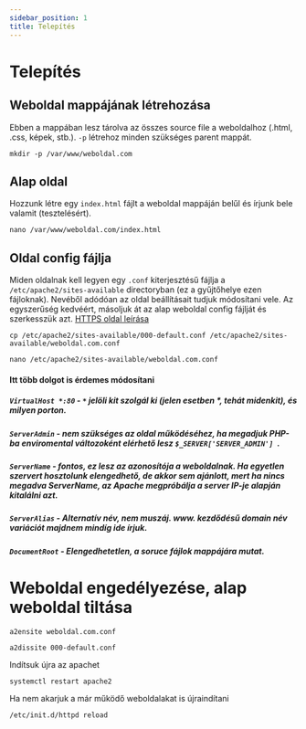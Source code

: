 ```yaml
---
sidebar_position: 1
title: Telepítés
---
```


# Telepítés

## Weboldal mappájának létrehozása
Ebben a mappában lesz tárolva az összes source file a weboldalhoz (.html, .css, képek, stb.). `-p` létrehoz minden szükséges parent mappát.
```
mkdir -p /var/www/weboldal.com
```
## Alap oldal
Hozzunk létre egy `index.html` fájlt a weboldal mappáján belűl és írjunk bele valamit (tesztelésért).
```
nano /var/www/weboldal.com/index.html
```
## Oldal config fájlja
Miden oldalnak kell legyen egy `.conf` kiterjesztésű fájlja a `/etc/apache2/sites-available` directoryban (ez a gyűjtőhelye ezen fájloknak). Nevéből adódóan az oldal beállításait tudjuk módosítani vele. Az egyszerűség kedvéért, másoljuk át az alap weboldal config fájlját és szerkesszük azt. [HTTPS oldal leírása](https://github.com/BarnaNorbert19/Notes/blob/main/Linux/Debian/Apache2/HTTPS.md "HTTPS oldal leírása")
```
cp /etc/apache2/sites-available/000-default.conf /etc/apache2/sites-available/weboldal.com.conf
```
```
nano /etc/apache2/sites-available/weboldal.com.conf
```
#### Itt több dolgot is érdemes módosítani
##### `VirtualHost *:80` - `*` jelöli kit szolgál ki (jelen esetben *, tehát midenkit), és milyen porton.
##### `ServerAdmin` - nem szükséges az oldal működéséhez, ha megadjuk PHP-ba enviromental változoként elérhető lesz `$_SERVER['SERVER_ADMIN'] `.
##### `ServerName` - fontos, ez lesz az azonosítója a weboldalnak. Ha egyetlen szervert hosztolunk elengedhető, de akkor sem ajánlott, mert ha nincs megadva ServerName, az Apache megpróbálja a server IP-je alapján kitalálni azt.
##### `ServerAlias` - Alternatív név, nem muszáj. www. kezdődésű domain név variációt majdnem mindíg ide írjuk.
##### `DocumentRoot` - Elengedhetetlen, a soruce fájlok mappájára mutat.
# Weboldal engedélyezése, alap weboldal tiltása
```
a2ensite weboldal.com.conf
```
```
a2dissite 000-default.conf
```
Indítsuk újra az apachet
```
systemctl restart apache2
```
Ha nem akarjuk a már működő weboldalakat is újraindítani
```
/etc/init.d/httpd reload
```